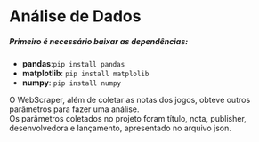 # Análise de Dados

##### Primeiro é necessário baixar as dependências:<br>
* **pandas**:`pip install pandas`
* **matplotlib**: `pip install matplolib`
* **numpy**: `pip install numpy`

O WebScraper, além de coletar as notas dos jogos, obteve outros parâmetros para fazer uma análise.<br>
Os parâmetros coletados no projeto foram título, nota, publisher, desenvolvedora e lançamento, apresentado no arquivo json.